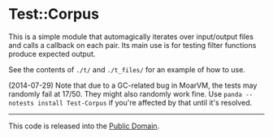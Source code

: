 # Test::Corpus

This is a simple module that automagically iterates over input/output files and calls a callback on
each pair. Its main use is for testing filter functions produce expected output.

See the contents of `./t/` and `./t_files/` for an example of how to use.

(2014-07-29) Note that due to a GC-related bug in MoarVM, the tests may randomly fail at 17/50. They
might also randomly work fine. Use `panda --notests install Test-Corpus` if you're affected by
that until it's resolved.

* * *

This code is released into the [Public Domain](https://creativecommons.org/publicdomain/zero/1.0/).
